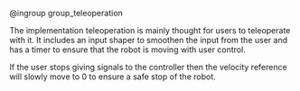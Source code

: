 @ingroup group_teleoperation

The implementation teleoperation is mainly thought for users to teleoperate with it. It includes an input shaper to smoothen the input from the user and has a timer to ensure that the robot is moving with user control.

If the user stops giving signals to the controller then the velocity reference will slowly move to 0 to ensure a safe stop of the robot.
